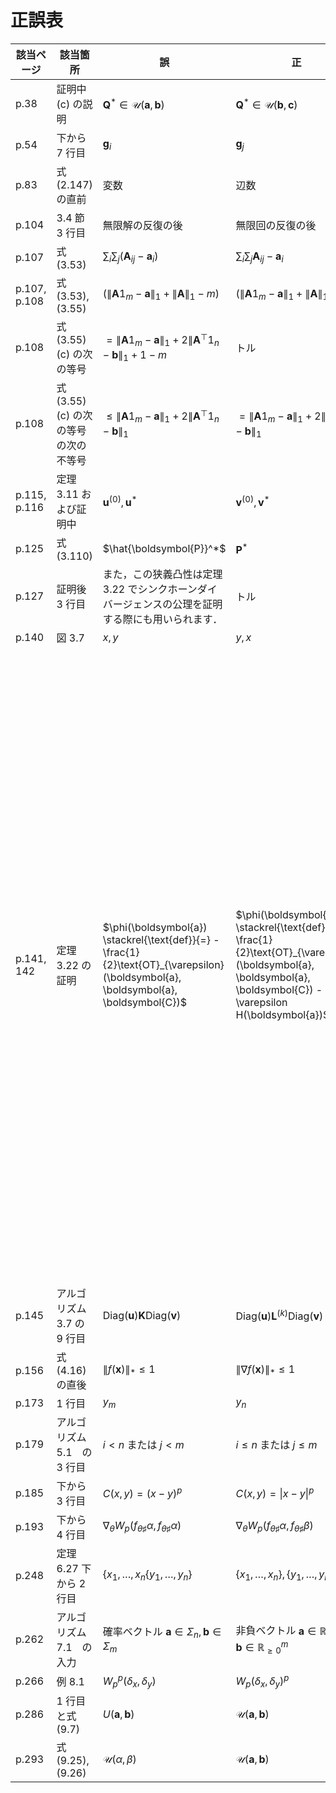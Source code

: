 # 正誤表

| 該当ページ |  該当箇所 |  誤  |  正  | 補足 | 対応 | 
| ---- | ---- | ---- | ---- | ---- | ---- |
|  p.38 | 証明中 (c) の説明  | $\boldsymbol{Q}^* \in \mathcal{U}(\boldsymbol{a}, \boldsymbol{b})$ | $\boldsymbol{Q}^* \in \mathcal{U}(\boldsymbol{b}, \boldsymbol{c})$ | | |
|  p.54 | 下から 7 行目  | $\boldsymbol{g}_i$ | $\boldsymbol{g}_j$ | | |
|  p.83 | 式 (2.147) の直前  | 変数 | 辺数 | | |
|  p.104 | 3.4 節 3 行目  | 無限解の反復の後 | 無限回の反復の後 | | |
|  p.107 | 式 (3.53)  | $\sum_i \sum_j (\boldsymbol{A}_{ij} - \boldsymbol{a}_i)$ | $\sum_i \sum_j \boldsymbol{A}_{ij} - \boldsymbol{a}_i$ | | |
|  p.107, p.108 | 式 (3.53), (3.55)  | $(\lVert\boldsymbol{A} 1_m - \boldsymbol{a}\rVert_1 + \lVert \boldsymbol{A} \rVert_1 - m)$ | $(\lVert\boldsymbol{A} 1_m - \boldsymbol{a}\rVert_1 + \lVert \boldsymbol{A} \rVert_1 - 1)$ | | |
|  p.108 | 式 (3.55) (c) の次の等号 | $= \lVert\boldsymbol{A} 1_m - \boldsymbol{a}\rVert_1 + 2\lVert\boldsymbol{A}^\top 1_n - \boldsymbol{b}\rVert_1 + 1 - m$ | トル | | |
|  p.108 | 式 (3.55) (c) の次の等号の次の不等号 | $\le \lVert\boldsymbol{A} 1_m - \boldsymbol{a}\rVert_1 + 2\lVert\boldsymbol{A}^\top 1_n - \boldsymbol{b}\rVert_1$ | $= \lVert\boldsymbol{A} 1_m - \boldsymbol{a}\rVert_1 + 2\lVert\boldsymbol{A}^\top 1_n - \boldsymbol{b}\rVert_1$ | | |
|  p.115, p.116 | 定理 3.11 および証明中 | $\boldsymbol{u}^{(0)}, \boldsymbol{u}^*$ | $\boldsymbol{v}^{(0)}, \boldsymbol{v}^*$ | | |
|  p.125 | 式 (3.110) | $\hat{\boldsymbol{P}}^*$ | $\boldsymbol{P}^*$ | | |
|  p.127 | 証明後 3 行目 | また，この狭義凸性は定理 3.22 でシンクホーンダイバージェンスの公理を証明する際にも用いられます．| トル | 定理 3.22 の証明で用いるのはこの形ではなく、この表現は誤りでした。 | |
|  p.140| 図 3.7 | $x,y$ | $y, x$ | $x$ と $y$ が逆 | |
|  p.141, 142 | 定理 3.22 の証明 | $\phi(\boldsymbol{a}) \stackrel{\text{def}}{=} - \frac{1}{2}\text{OT}_{\varepsilon}(\boldsymbol{a}, \boldsymbol{a}, \boldsymbol{C})$ | $\phi(\boldsymbol{a}) \stackrel{\text{def}}{=} - \frac{1}{2}\text{OT}_{\varepsilon}(\boldsymbol{a}, \boldsymbol{a}, \boldsymbol{C}) - \varepsilon H(\boldsymbol{a})$ | 定理 3.22 の証明で用いるべき $\phi$ の定義が誤りでした。また、定理 3.22 の証明中の議論も併せて変更する必要があります。具体的には、$\phi$ の凸性の証明は定理 3.17 ではなく、Feydy [29, Proposition 4] によります。また、$\nabla_{\boldsymbol{a}} \phi(\boldsymbol{a}) = - \nabla_1 \text{OT}_{\varepsilon}(\boldsymbol{a}, \boldsymbol{a}, \boldsymbol{C}) - \varepsilon \nabla_{\boldsymbol{a}} H(\boldsymbol{a})$ となります。式 (3.142) とその直前の議論においては、勾配を取る対象は $\text{OT}_{\varepsilon}(\boldsymbol{a}, \boldsymbol{b}, \boldsymbol{C})$ ではなく $\text{OT}_{\varepsilon}(\boldsymbol{a}, \boldsymbol{b}, \boldsymbol{C}) + \varepsilon H(\boldsymbol{a})$ となります。これが $\boldsymbol{a}$ について凸であることは Feydy [29] より従います。式 (3.143) においては、両辺から引くのは　$\frac{1}{2} \text{OT}_{\varepsilon}(\boldsymbol{a}, \boldsymbol{a}, \boldsymbol{C}) + \frac{1}{2} \text{OT}_{\varepsilon}(\boldsymbol{b}, \boldsymbol{b}, \boldsymbol{C})$ ではなく、$\frac{1}{2} \text{OT}_{\varepsilon}(\boldsymbol{a}, \boldsymbol{a}, \boldsymbol{C}) + \frac{1}{2} \text{OT}_{\varepsilon}(\boldsymbol{b}, \boldsymbol{b}, \boldsymbol{C}) + \varepsilon H(\boldsymbol{a})$ となります。 | |
|  p.145 | アルゴリズム 3.7 の 9 行目  | $\text{Diag}(\boldsymbol{u}) \boldsymbol{K} \text{Diag}(\boldsymbol{v})$ | $\text{Diag}(\boldsymbol{u}) \boldsymbol{L}^{(k)} \text{Diag}(\boldsymbol{v})$ | | |
|  p.156 | 式 (4.16) の直後  | $\lVert f(\boldsymbol{x})\rVert_* \le 1$ | $\lVert \nabla f(\boldsymbol{x})\rVert_* \le 1$ | | |
|  p.173 | 1 行目  | $y_m$ | $y_n$ | | |
|  p.179 | アルゴリズム 5.1　の 3 行目 | $i < n$ または $j < m$ | $i \le n$ または $j \le m$ | | |
|  p.185 | 下から 3 行目 | $C(x, y) = (x - y)^p$ | $C(x, y) = \|x - y\|^p$ | | |
|  p.193 | 下から 4 行目 | $\nabla_{\theta} W_p(f_{\theta \sharp} \alpha, f_{\theta \sharp} \alpha)$ | $\nabla_{\theta} W_p(f_{\theta \sharp} \alpha, f_{\theta \sharp} \beta)$ | | |
|  p.248 | 定理 6.27 下から 2 行目 | $\{x_1, \ldots, x_n \{y_1, \ldots, y_n\}$ | $\{x_1, \ldots, x_n\}, \{y_1, \ldots, y_n\}$ | | |
|  p.262 | アルゴリズム 7.1　の入力 | 確率ベクトル $\boldsymbol{a} \in \Sigma_n, \boldsymbol{b} \in \Sigma_m$ | 非負ベクトル $\boldsymbol{a} \in \mathbb{R}^n_{\ge 0}, \boldsymbol{b} \in \mathbb{R}^m_{\ge 0}$ | | |
|  p.266 | 例 8.1 | $W_p^p(\delta_x, \delta_y)$ | $W_p(\delta_x, \delta_y)^p$ | | |
|  p.286 | 1 行目と式 (9.7) | $U(\boldsymbol{a}, \boldsymbol{b})$ | $\mathcal{U}(\boldsymbol{a}, \boldsymbol{b})$ | | |
|  p.293 | 式 (9.25), (9.26) | $\mathcal{U}(\alpha, \beta)$ | $\mathcal{U}(\boldsymbol{a}, \boldsymbol{b})$ | | |